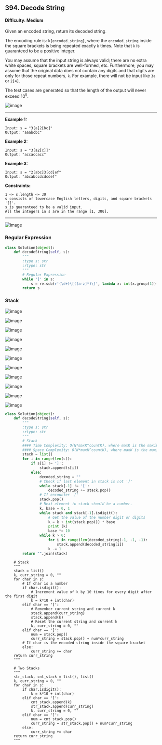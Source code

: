 ## 394. Decode String

#### Difficulty: Medium

Given an encoded string, return its decoded string.

The encoding rule is: ```k[encoded_string]```, where the ```encoded_string``` inside the square brackets is being repeated exactly ```k``` times. Note that ```k``` is guaranteed to be a positive integer.

You may assume that the input string is always valid; there are no extra white spaces, square brackets are well-formed, etc. Furthermore, you may assume that the original data does not contain any digits and that digits are only for those repeat numbers, ```k```. For example, there will not be input like ```3a``` or ```2[4]```.

The test cases are generated so that the length of the output will never exceed 10<sup>5</sup>.

![image](https://user-images.githubusercontent.com/35042430/207691113-84ab9337-ec0a-434b-9d2d-5498e7dc59a9.png)

---

__Example 1:__
```
Input: s = "3[a]2[bc]"
Output: "aaabcbc"
```

__Example 2:__
```
Input: s = "3[a2[c]]"
Output: "accaccacc"
```

__Example 3:__
```
Input: s = "2[abc]3[cd]ef"
Output: "abcabccdcdcdef"
```

__Constraints:__
```
1 <= s.length <= 30
s consists of lowercase English letters, digits, and square brackets '[]'.
s is guaranteed to be a valid input.
All the integers in s are in the range [1, 300].
```

---

![image](https://leetcode.com/problems/decode-string/solutions/858759/Figures/394/decode_overview.png)

### Regular Expression

```Python
class Solution(object):
    def decodeString(self, s):
        """
        :type s: str
        :rtype: str
        """
        # Regular Expression
        while '[' in s:
            s = re.sub(r'(\d+)\[([a-z]*)\]', lambda x: int(x.group(1)) * (x.group(2)), s)
        return s
```

### Stack

![image](https://user-images.githubusercontent.com/35042430/207691737-408386e6-51c1-470d-a85d-cde18b0b3fa4.png)

![image](https://user-images.githubusercontent.com/35042430/207691770-e2f12707-03d4-4b32-9a6b-b52d5ecbc627.png)

![image](https://user-images.githubusercontent.com/35042430/207691812-0ea302fc-7dca-4bb6-9d98-1c07fd432634.png)

![image](https://user-images.githubusercontent.com/35042430/207691839-6683c685-e3e9-40c4-a0de-1c502a3cc52d.png)

![image](https://user-images.githubusercontent.com/35042430/207691880-4b455501-faae-4435-a58a-08953acd96a2.png)

![image](https://user-images.githubusercontent.com/35042430/207691914-9cffdefd-91d4-4745-8b63-de9abfb1d935.png)

![image](https://user-images.githubusercontent.com/35042430/207691944-9d51e7f8-90dd-48b7-a7fa-ce6344ac54d2.png)

![image](https://user-images.githubusercontent.com/35042430/207691964-7df5102a-2cf7-4d5d-bf70-b0901415a344.png)

![image](https://user-images.githubusercontent.com/35042430/207691995-47afb77d-1325-4e05-92d4-122acc024f79.png)

![image](https://user-images.githubusercontent.com/35042430/207692030-9f03ef50-a4e2-4415-b4bb-3b95d1e0bfe0.png)

![image](https://user-images.githubusercontent.com/35042430/207692056-a4d2579a-a5f6-466b-baf0-383655868492.png)

```Python
class Solution(object):
    def decodeString(self, s):
        """
        :type s: str
        :rtype: str
        """
        # Stack
        #### Time Complexity: O(N*maxK^countK), where maxK is the maximum length of encoded string, countK is the number of nest k values, all were performed inside the loop of input size N
        #### Space Complexity: O(N*maxK^countK), where maxK is the maximum value of k, countK is the count of nested k values, and n is the maximum length of encoded string.
        stack = list()
        for i in range(len(s)):
            if s[i] != ']':
                stack.append(s[i])
            else:
                decoded_string = ""
                # Check if last element in stack is not ']'
                while stack[-1] != '[':
                    decoded_string += stack.pop()
                # If encounter '['
                stack.pop()
                # Next element in stack should be a number.
                k, base = 0, 1
                while stack and stack[-1].isdigit():
                    # Get the value of the number digit or digits
                    k = k + int(stack.pop()) * base
                    print (k)
                    base *= 10
                while k > 0:
                    for i in range(len(decoded_string)-1, -1, -1):
                        stack.append(decoded_string[i])
                    k -= 1
        return "".join(stack)
```
    
        # Stack
        """
        stack = list()
        k, curr_string = 0, ""
        for char in s:
            # If char is a number
            if char.isdigit():
                # Increment value of k by 10 times for every digit after the first digit
                k = k*10 + int(char)
            elif char == '[':
                # Remember current string and current k
                stack.append(curr_string)
                stack.append(k)
                # Reset the current string and current k
                k, curr_string = 0, ""
            elif char == ']':
                num = stack.pop()
                curr_string = stack.pop() + num*curr_string
            # If char is the encoded string inside the square bracket
            else:
                curr_string += char
        return curr_string
        """

        # Two Stacks
        """
        str_stack, cnt_stack = list(), list()
        k, curr_string = 0, ""
        for char in s:
            if char.isdigit():
                k = k*10 + int(char)
            elif char == '[':
                cnt_stack.append(k)
                str_stack.append(curr_string)
                k, curr_string = 0, ""
            elif char == ']':
                num = cnt_stack.pop()
                curr_string = str_stack.pop() + num*curr_string
            else:
                curr_string += char
        return curr_string
        """

```
